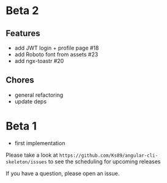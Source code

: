 # Beta 2

## Features
- add JWT login + profile page #18
- add Roboto font from assets #23
- add ngx-toastr #20

## Chores
- general refactoring
- update deps


# Beta 1
- first implementation

Please take a look at `https://github.com/Ks89/angular-cli-skeleton/issues` to see the scheduling for upcoming releases

If you have a question, please open an issue.
